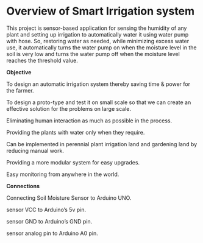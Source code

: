 # Overview of Smart Irrigation system 

This project is sensor-based application for sensing the humidity of any plant and setting up irrigation to automatically water it using water pump with hose. So, restoring water as needed, while minimizing excess water use, it automatically turns the water pump on when the moisture level in the soil is very low and turns the water pump off when the moisture level reaches the threshold value. 

**Objective**

To design an automatic irrigation system thereby saving time & power for the farmer.

To design a proto-type and test it on small scale so that we can create an effective solution for the problems on large scale.

Eliminating human interaction as much as possible in the process.

Providing the plants with water only when they require.

Can be implemented in perennial plant irrigation land and gardening land by reducing manual work. 

Providing a more modular system for easy upgrades.

Easy monitoring from anywhere in the world.



**Connections**

Connecting Soil Moisture Sensor to Arduino UNO. 

sensor VCC to Arduino’s 5v pin.

sensor GND to Arduino’s GND pin.

sensor analog pin to Arduino A0 pin.



